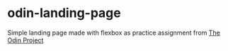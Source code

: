 # odin-landing-page

Simple landing page made with flexbox as practice assignment from [The Odin Project](https://www.theodinproject.com/lessons/foundations-landing-page#assignment)